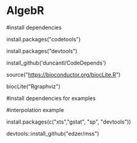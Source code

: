 # AlgebR

#install dependencies

install.packages("codetools")

install.packages("devtools")

install_github('duncantl/CodeDepends')

source("https://bioconductor.org/biocLite.R")

biocLite("Rgraphviz")


#install dependencies for examples

#interpolation example

install.packages(c("xts","gstat", "sp", "devtools"))

devtools::install_github("edzer/mss")
